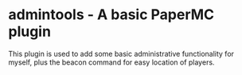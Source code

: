 # admintools - A basic PaperMC plugin 
This plugin is used to add some basic administrative functionality for myself, plus the beacon command for easy location of players.
